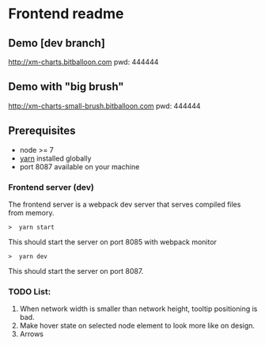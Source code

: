 # Frontend readme

## Demo [dev branch]

http://xm-charts.bitballoon.com pwd: 444444

## Demo with "big brush"
http://xm-charts-small-brush.bitballoon.com pwd: 444444

## Prerequisites

* node >= 7
* [yarn](https://yarnpkg.com/en/docs/install) installed globally
* port 8087 available on your machine

### Frontend server (dev)

The frontend server is a webpack dev server that serves compiled files from memory.

```
>  yarn start 
```
This should start the server on port 8085 with webpack monitor
```
>  yarn dev 
```
This should start the server on port 8087.


### TODO List:

1. When network width is smaller than network height, tooltip positioning is bad.
2. Make hover state on selected node element to look more like on design.
3. Arrows
